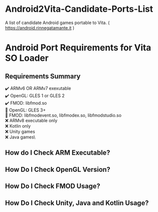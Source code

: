 # Android2Vita-Candidate-Ports-List
A list of candidate Android games portable to Vita. ( https://android.rinnegatamante.it )

# Android Port Requirements for Vita SO Loader 

## Requirements Summary
✔️ ARMv6 OR ARMv7 exexutable\
✔️ OpenGL: GLES 1 or GLES 2\
✔️ FMOD: libfmod.so\
🔶 OpenGL: GLES 3+\
🔶 FMOD: libfmodevent.so, libfmodex.so, libfmodstudio.so\
❌ ARMv8 executable only\
❌ Kotlin only\
❌ Unity games\
❌ Java games\
## How do I Check ARM Executable?
## How Do I Check OpenGL Version?
## How Do I Check FMOD Usage?
## How Do I Check Unity, Java and Kotlin Usage?
